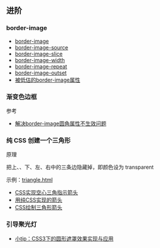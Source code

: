 

## 进阶

### border-image

- [border-image](https://developer.mozilla.org/en-US/docs/Web/CSS/border-image)
- [border-image-source](https://developer.mozilla.org/en-US/docs/Web/CSS/border-image-source)
- [border-image-slice](https://developer.mozilla.org/zh-CN/docs/Web/CSS/border-image-slice)
- [border-image-width](https://developer.mozilla.org/en-US/docs/Web/CSS/border-image-width)
- [border-image-repeat](https://developer.mozilla.org/en-US/docs/Web/CSS/border-image-repeat)
- [border-image-outset](https://developer.mozilla.org/en-US/docs/Web/CSS/border-image-outset)
- [被低估的border-image属性](https://www.zhangxinxu.com/wordpress/2022/02/css-border-image-tap-highlight/)

### 渐变色边框

参考

- [解决border-image圆角属性不生效问题](https://juejin.cn/post/7107631536966467620)

### 纯 CSS 创建一个三角形

原理

把上、、下、左、右中的三条边隐藏掉，即颜色设为 transparent

示例：[triangle.html](./triangle.html)

- [CSS实现空心三角指示箭头](https://juejin.im/post/59c9e9276fb9a00a616f4842)
- [用纯CSS实现的箭头](http://ourjs.com/detail/532bc9f36922aa7e1d000001)
- [CSS绘制三角形箭头](https://www.denpe.com/css-triangles/)

### 引导聚光灯

- [小tip：CSS3下的圆形遮罩效果实现与应用](https://blog.csdn.net/taotaomin99/article/details/73822658)
